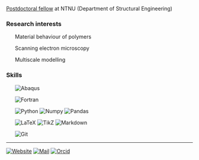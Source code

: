 [Postdoctoral fellow](https://www.ntnu.no/ansatte/jonas.hund) at NTNU (Department of Structural Engineering)

### Research interests

<ul>
    Material behaviour of polymers
</ul>
<ul>
    Scanning electron microscopy
</ul>
<ul>
    Multiscale modelling
</ul>

### Skills
<p>
<ul>
    <img alt="Abaqus" src="https://img.shields.io/badge/-Abaqus-005386?&amp;logo=dassaultSystemes&amp;logoColor=fff" />
</ul>
<ul>
    <img alt="Fortran" src="https://img.shields.io/badge/-Fortran-734F96?&amp;logo=fortran&amp;logoColor=fff" />
</ul>
<ul>
    <img alt="Python" src="https://img.shields.io/badge/-Python-4B8BBE?&amp;logo=Python&amp;logoColor=fff" />
    <img alt="Numpy" src="https://img.shields.io/badge/-Numpy-013243?&amp;logo=NumPy" />
    <img alt="Pandas" src="https://img.shields.io/badge/-Pandas-150458?&amp;logo=pandas" />
</ul>
<ul>
    <img alt="LaTeX" src="https://img.shields.io/badge/-LaTeX-008080?&amp;logo=LaTeX&amp;?style=plastic" />
    <img alt="TikZ" src="https://img.shields.io/badge/-TikZ-000000?&amp;?style=plastic" />
    <img alt="Markdown" src="https://img.shields.io/badge/-Markdown-000000?&amp;logo=Markdown" />
</ul>
<ul>
    <img alt="Git" src="https://img.shields.io/badge/-Git-F05032?&amp;logo=Git&amp;logoColor=fff" />
</ul>
</p>

* * *

[![Website](https://img.shields.io/badge/Website-ntnu.no/ansatte/jonas.hund-00509e)](https://www.ntnu.no/ansatte/jonas.hund)
[![Mail](https://img.shields.io/badge/Mail-jonas.hund@ntnu.no-0078D4?&logo=microsoftoutlook&logoColor=fff)](mailto:jonas.hund@ntnu.no)
[![Orcid](https://img.shields.io/badge/ORCID-0000--0003--2140--4285-A6CE39?&logo=orcid&logoColor=fff)](https://orcid.org/0000-0003-2140-4285)

<!---
<p>
  <a href="mailto:jonas.hund@ntnu.no">
    <img alt="email" src="https://img.shields.io/badge/Email-jonas.hund@ntnu.no-00509e?style=for-the-badge" />
  </a>
</p>
---!>
